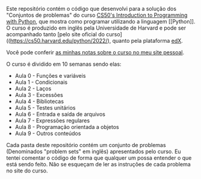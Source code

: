 Este repositório contém o código que desenvolvi para a solução dos "Conjuntos de problemas" do curso [CS50's Introduction to Programming with Python](https://cs50.harvard.edu/python/2022/), que mostra como programar utilizando a linguagem [[Python]]. O curso é produzido em inglês pela Universidade de Harvard e pode ser acompanhado tanto [pelo site oficial do curso]((https://cs50.harvard.edu/python/2022/), quanto pela plataforma [edX](https://www.edx.org/). 

Você pode conferir [as minhas notas sobre o curso no meu site pessoal](https://publish.obsidian.md/rafaelalvesitm/Cursos/CS50p+Introduction+to+programming+with+Python/CS50p+Introduction+to+programming+with+Python).

O curso é dividido em 10 semanas sendo elas:

- Aula 0 - Funções e variáveis
- Aula 1 - Condicionais
- Aula 2 - Laços
- Aula 3 - Excessões
- Aula 4 - Bibliotecas
- Aula 5 - Testes unitários 
- Aula 6 - Entrada e saída de arquivos
- Aula 7 - Expressões regulares
- Aula 8 - Programação orientada a objetos
- Aula 9 - Outros conteúdos

Cada pasta deste repositório contém um conjunto de problemas (Denominados "problem sets" em inglês) apresentados pelo curso. 
Eu tentei comentar o código de forma que qualquer um possa entender o que está sendo feito.
Não se esqueçam de ler as instruções de cada problema no site do curso. 